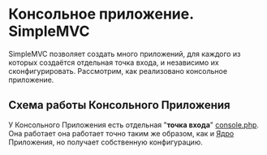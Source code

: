 
# Консольное приложение. SimpleMVC

SimpleMVC позволяет создать много приложений, для каждого из которых создаётся отдельная точка входа, и независимо их сконфигурировать.
Рассмотрим, как реализовано консольное приложение.

## Схема работы Консольного Приложения

У Консольного Приложения есть отдельная "**точка входа**" [console.php](https://github.com/it-for-free/SimpleMVC-example/blob/master/console.php).
Она работает она работает точно таким же образом, как и [Ядро](Routing.md#схема-работы-приложения) Приложения, но получает собственную конфигурацию.